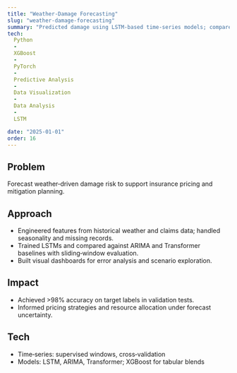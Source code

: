 ```yaml
---
title: "Weather‑Damage Forecasting"
slug: "weather-damage-forecasting"
summary: "Predicted damage using LSTM‑based time‑series models; compared ARIMA, LSTM, and Transformer approaches."
tech: 
  Python
  -
  XGBoost
  -
  PyTorch
  -
  Predictive Analysis
  -
  Data Visualization
  -
  Data Analysis
  -
  LSTM

date: "2025-01-01"
order: 16
---
```

## Problem
Forecast weather‑driven damage risk to support insurance pricing and mitigation planning.

## Approach
- Engineered features from historical weather and claims data; handled seasonality and missing records.
- Trained LSTMs and compared against ARIMA and Transformer baselines with sliding‑window evaluation.
- Built visual dashboards for error analysis and scenario exploration.

## Impact
- Achieved >98% accuracy on target labels in validation tests.
- Informed pricing strategies and resource allocation under forecast uncertainty.

## Tech
- Time‑series: supervised windows, cross‑validation
- Models: LSTM, ARIMA, Transformer; XGBoost for tabular blends
